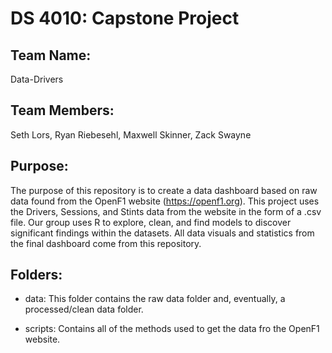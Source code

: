 # DS 4010: Capstone Project

## Team Name:
Data-Drivers

## Team Members:
Seth Lors,
Ryan Riebesehl,
Maxwell Skinner,
Zack Swayne

## Purpose:
The purpose of this repository is to create a data dashboard based on raw data found from the OpenF1 website (https://openf1.org). This project uses the Drivers, Sessions, and 
Stints data from the website in the form of a .csv file. Our group uses R to explore, clean, and find models to discover significant findings within the datasets. All data visuals 
and statistics from the final dashboard come from this repository. 

## Folders:
* data: This folder contains the raw data folder and, eventually, a processed/clean data folder.
  
* scripts: Contains all of the methods used to get the data fro the OpenF1 website.
